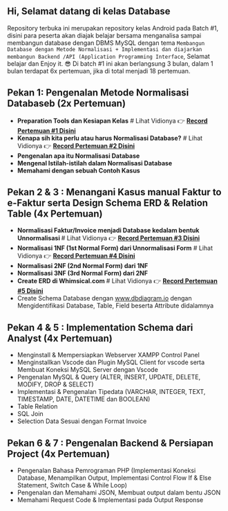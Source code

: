 ## Hi, Selamat datang di kelas Database
Repository terbuka ini merupakan repository kelas Android pada Batch #1, disini para peserta akan diajak belajar bersama menganalisa sampai membangun database dengan DBMS MySQL dengan tema `Membangun Database dengan Metode Normalisasi + Implementasi dan diajarkan membangun Backend /API (Application Programming Interface`, Selamat belajar dan Enjoy it. 😎 Di batch #1 ini akan berlangsung 3 bulan, dalam 1 bulan terdapat 6x pertemuan, jika di total menjadi 18 pertemuan.

## Pekan 1: Pengenalan Metode Normalisasi Databaseb (2x Pertemuan)

* <b>Preparation Tools dan Kesiapan Kelas</b> # Lihat Vidionya 👉 <a href="https://drive.google.com/file/d/1Nyc5zSFFALA13Vms3zvIDSER9A9ED8Jh/view?usp=sharing"><b>Record Pertemuan #1 Disini</b></a>
* <b>Kenapa sih kita perlu atau harus Normalisasi Database?</b> # Lihat Vidionya 👉 <a href="https://drive.google.com/file/d/1bSlsgF_mFRav2rkOg3CaYWqTrTja4Ve8/view?usp=sharing"><b>Record Pertemuan #2 Disini</b></a>
* <b>Pengenalan apa itu Normalisasi Database </b>
* <b>Mengenal Istilah-istilah dalam Normalisasi Database </b> 
* <b>Memahami dengan sebuah Contoh Kasus </b>

## Pekan 2 & 3 : Menangani Kasus manual Faktur to e-Faktur serta Design Schema ERD & Relation Table (4x Pertemuan)

* <b>Normalisasi Faktur/Invoice menjadi Database kedalam bentuk Unnormalisasi </b> # Lihat Vidionya 👉 <a href="https://drive.google.com/file/d/1ynGLVw78FPFrFj40SlGPw8HB5VdUTSjV/view?usp=sharing"><b>Record Pertemuan #3 Disini</b></a>
* <b>Normalisasi 1NF (1st Normal Form) dari Unnormalisasi Form</b> # Lihat Vidionya 👉 <a href="https://drive.google.com/file/d/14Ugo4-PimHzqpl86iJdvjqIP5X7Tg8k3/view?usp=sharing"><b>Record Pertemuan #4 Disini</b></a>
* <b>Normalisasi 2NF (2nd Normal Form) dari 1NF 
* Normalisasi 3NF (3rd Normal Form) dari 2NF
* Create ERD di Whimsical.com </b> # Lihat Vidionya 👉 <a href="https://drive.google.com/file/d/13TCibpUZVxFc2hAygcrwz6REtxz8R6BJ/view?usp=sharing"><b>Record Pertemuan #5 Disini</b></a>
* Create Schema Database dengan www.dbdiagram.io dengan Mengidentifikasi Database, Table, Field beserta Attribute didalamnya

## Pekan 4 & 5 : Implementation Schema dari Analyst (4x Pertemuan)

* Menginstall & Mempersiapkan Webserver XAMPP Control Panel
* Menginstallkan Vscode dan Plugin MySQL Client for vscode serta Membuat Koneksi MySQL Server dengan Vscode 
* Pengenalan MySQL & Query (ALTER, INSERT, UPDATE, DELETE, MODIFY, DROP & SELECT)
* Implementasi & Pengenalan Tipedata (VARCHAR, INTEGER, TEXT, TIMESTAMP, DATE, DATETIME dan BOOLEAN) 
* Table Relation 
* SQL Join 
* Selection Data Sesuai dengan Format Invoice 

## Pekan 6 & 7 : Pengenalan Backend & Persiapan Project (4x Pertemuan)
* Pengenalan Bahasa Pemrograman PHP (Implementasi Koneksi Database, Menampilkan Output, Implementasi Control Flow If & Else Statement, Switch Case & While Loop) 
* Pengenalan dan Memahami JSON, Membuat output dalam bentu JSON 
* Memahami Request Code & Implementasi pada Output Response 
